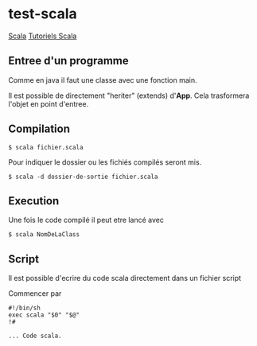 test-scala
==========

[Scala](www.scala-lang.org)
[Tutoriels Scala](http://docs.scala-lang.org/tutorials/)

Entree d'un programme
---------------------

Comme en java il faut une classe avec une fonction main.

Il est possible de directement "heriter" (extends) d'**App**. Cela trasformera 
l'objet en point d'entree.


Compilation
-----------

    $ scala fichier.scala

Pour indiquer le dossier ou les fichiés compilés seront mis.

    $ scala -d dossier-de-sortie fichier.scala


Execution
---------

Une fois le code compilé il peut etre lancé avec 

    $ scala NomDeLaClass

Script
------

Il est possible d'ecrire du code scala directement dans un fichier script

Commencer par 

    #!/bin/sh
    exec scala "$0" "$@"
    !#

    ... Code scala.



